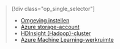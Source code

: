 > [!div class="op_single_selector"]
> * [Omgeving instellen](../articles/machine-learning/team-data-science-process/environment-setup.md)
> * [Azure storage-account](../articles/storage/common/storage-create-storage-account.md)
> * [HDInsight (Hadoop)-cluster](../articles/machine-learning/team-data-science-process/customize-hadoop-cluster.md)
> * [Azure Machine Learning-werkruimte](../articles/machine-learning/studio/create-workspace.md)
> 
> 

